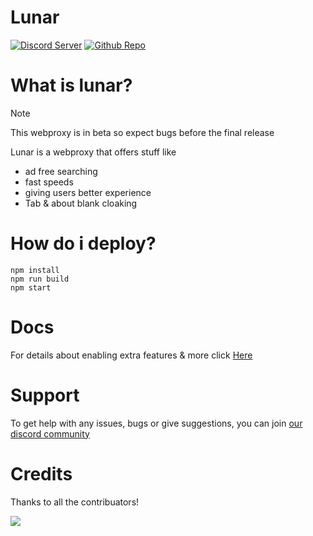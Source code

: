 # Lunar

[![Discord Server](https://skillicons.dev/icons?i=discord)](https://discord.gg/fuPtWjYuf8) [![Github Repo](https://skillicons.dev/icons?i=github)](https://github.com/Lunar-Services/Lunar)

# What is lunar?

> [!NOTE]  
> This webproxy is in beta so expect bugs before the final release

Lunar is a webproxy that offers stuff like
* ad free searching 
* fast speeds 
* giving users better experience
* Tab & about blank cloaking

# How do i deploy?

```
npm install
npm run build
npm start
```

# Docs

For details about enabling extra features & more click [Here](https://github.com/Lunar-Services/Lunar/wiki)

# Support

To get help with any issues, bugs or give suggestions, you can join [our discord community](https://dsc.gg/golunar)

# Credits

Thanks to all the contribuators!

<a href="https://github.com/lunar-services/lunar/graphs/contributors">
<img src="https://contrib.rocks/image?repo=lunar-services/lunar"/>
</a>
